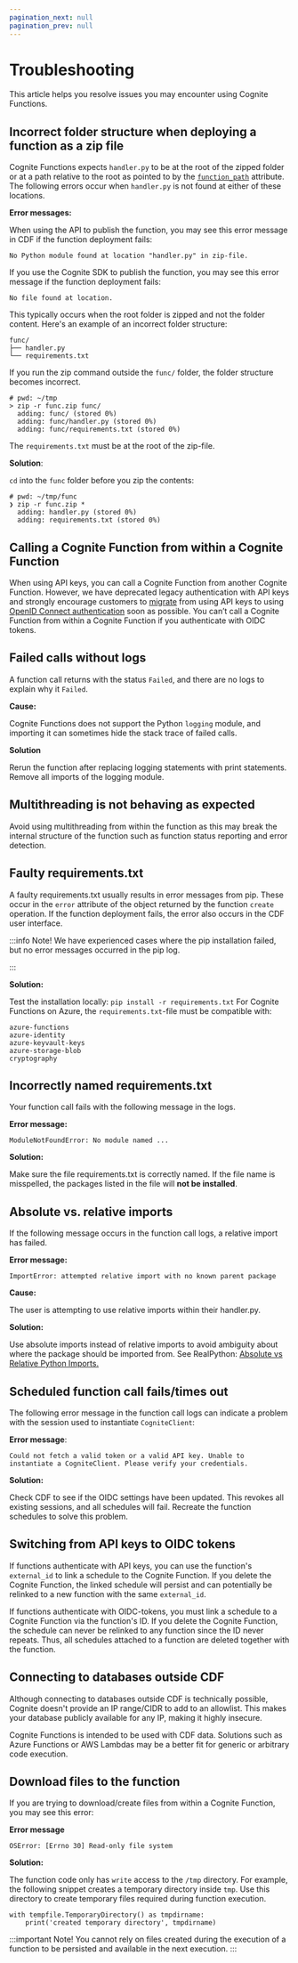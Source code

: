 ```yaml
---
pagination_next: null
pagination_prev: null
---
```


# Troubleshooting

This article helps you resolve issues you may encounter using Cognite Functions.

## Incorrect folder structure when deploying a function as a zip file

Cognite Functions expects `handler.py` to be at the root of the zipped folder or at a path relative to the root as pointed to by the [`function_path`](https://docs.cognite.com/cdf/functions/#create-a-function-from-an-uploaded-zip-file) attribute.
The following errors occur when `handler.py` is not found at either of these locations.

**Error messages:**

When using the API to publish the function, you may see this error message in CDF if the function deployment fails:

```commandline
No Python module found at location "handler.py" in zip-file.
```

If you use the Cognite SDK to publish the function, you may see this error message if the function deployment fails:

```commandline
No file found at location.
```

This typically occurs when the root folder is zipped and not the folder content.
Here's an example of an incorrect folder structure:

```commandline
func/
├── handler.py
└── requirements.txt
```

If you run the zip command outside the `func/` folder, the folder structure becomes incorrect.

```commandline
# pwd: ~/tmp
> zip -r func.zip func/
  adding: func/ (stored 0%)
  adding: func/handler.py (stored 0%)
  adding: func/requirements.txt (stored 0%)
```

The `requirements.txt` must be at the root of the zip-file.

**Solution**:

`cd` into the `func` folder before you zip the contents:

```commandline
# pwd: ~/tmp/func
❯ zip -r func.zip *
  adding: handler.py (stored 0%)
  adding: requirements.txt (stored 0%)
```

## Calling a Cognite Function from within a Cognite Function

When using API keys, you can call a Cognite Function from another Cognite Function. However, we have deprecated legacy authentication with API keys and strongly encourage customers to [migrate](https://docs.cognite.com/cdf/access/guides/migrate_apikeys_oidc) from using API keys to using [OpenID Connect authentication](https://docs.cognite.com/cdf/functions/#authentication-with-openid-connectas) soon as possible.
You can’t call a Cognite Function from within a Cognite Function if you authenticate with OIDC tokens.

## Failed calls without logs

A function call returns with the status `Failed`, and there are no logs to explain why it `Failed`.

**Cause:**

Cognite Functions does not support the Python `logging` module, and importing it can sometimes hide the stack trace of failed calls.

**Solution**

Rerun the function after replacing logging statements with print statements. Remove all imports of the logging module.

## Multithreading is not behaving as expected

Avoid using multithreading from within the function as this may break the internal structure of the function such as function status reporting and error detection.

## Faulty requirements.txt

A faulty requirements.txt usually results in error messages from pip. These occur in the `error` attribute of the object returned by the function `create` operation. If the function deployment fails, the error also occurs in the CDF user interface.

:::info Note!
We have experienced cases where the pip installation failed, but no error messages occurred in the pip log.

:::

**Solution:**

Test the installation locally: `pip install -r requirements.txt`
For Cognite Functions on Azure, the `requirements.txt`-file must be compatible with:

```
azure-functions
azure-identity
azure-keyvault-keys
azure-storage-blob
cryptography
```

## Incorrectly named requirements.txt

Your function call fails with the following message in the logs.

**Error message:**

```
ModuleNotFoundError: No module named ...
```

**Solution:**

Make sure the file requirements.txt is correctly named. If the file name is misspelled, the packages listed in the file will **not be installed**.

## Absolute vs. relative imports

If the following message occurs in the function call logs, a relative import has failed.

**Error message:**

```
ImportError: attempted relative import with no known parent package
```

**Cause:**

The user is attempting to use relative imports within their handler.py.

**Solution:**

Use absolute imports instead of relative imports to avoid ambiguity about where the package should be imported from. See RealPython: [Absolute vs Relative Python Imports.](https://realpython.com/absolute-vs-relative-python-imports)

## Scheduled function call fails/times out

The following error message in the function call logs can indicate a problem with the session used to instantiate `CogniteClient`:

**Error message**:

```commandline
Could not fetch a valid token or a valid API key. Unable to instantiate a CogniteClient. Please verify your credentials.
```

**Solution:**

Check CDF to see if the OIDC settings have been updated. This revokes all existing sessions, and all schedules will fail. Recreate the function schedules to solve this problem.

## Switching from API keys to OIDC tokens

If functions authenticate with API keys, you can use the function's `external_id` to link a schedule to the Cognite Function. If you delete the Cognite Function, the linked schedule will persist and can potentially be relinked to a new function with the same `external_id`.

If functions authenticate with OIDC-tokens, you must link a schedule to a Cognite Function via the function's ID. If you delete the Cognite Function, the schedule can never be relinked to any function since the ID never repeats. Thus, all schedules attached to a function are deleted together with the function.

## Connecting to databases outside CDF

Although connecting to databases outside CDF is technically possible, Cognite doesn't provide an IP range/CIDR to add to an allowlist. This makes your database publicly available for any IP, making it highly insecure.

Cognite Functions is intended to be used with CDF data. Solutions such as Azure Functions or AWS Lambdas may be a better fit for generic or arbitrary code execution.

## Download files to the function

If you are trying to download/create files from within a Cognite Function, you may see this error:

**Error message**

```
OSError: [Errno 30] Read-only file system
```

**Solution:**

The function code only has `write` access to the `/tmp` directory.
For example, the following snippet creates a temporary directory inside `tmp`. Use this directory to create temporary files required during function execution.

```commandline
with tempfile.TemporaryDirectory() as tmpdirname:
    print('created temporary directory', tmpdirname)
```

:::important Note!
You cannot rely on files created during the execution of a function to be persisted and available in the next execution.
:::
